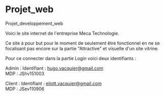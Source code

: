 # Projet_web
Projet_developpement_web

Voici le site internet de l'entreprise Meca Technologie.

Ce site à pour but pour le moment de seulement être fonctionnel en ne se focalisant pas encore sur la partie "Attractive" et visuelle d'un site vitrine.

Pour ce connecter dans la partie Login voici deux identifiants :

Admin : 
Identifiant : hugo.vacquier@gmail.com  
MDP : JShv151003

Client :
Identifiant : eliott.vacquier@gmail.com  
MDP : JSev110906
